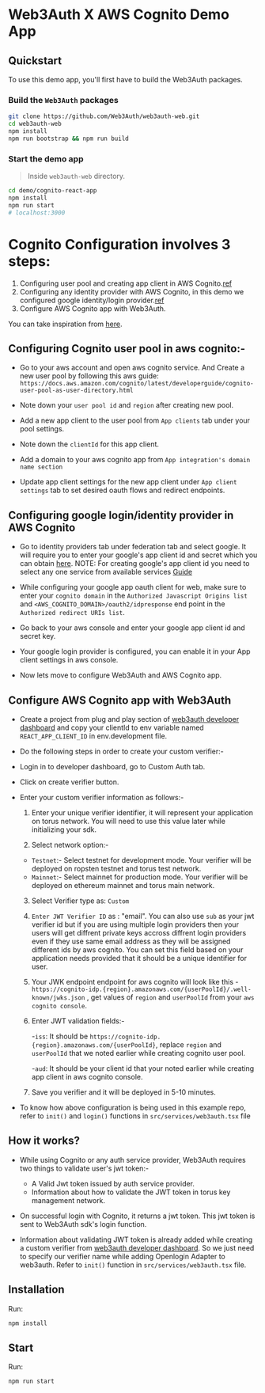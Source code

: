 # Web3Auth X AWS Cognito Demo App

## Quickstart

To use this demo app, you'll first have to build the Web3Auth packages.

### Build the `Web3Auth` packages

```bash
git clone https://github.com/Web3Auth/web3auth-web.git
cd web3auth-web
npm install
npm run bootstrap && npm run build
```

### Start the demo app

> Inside `web3auth-web` directory.

```bash
cd demo/cognito-react-app
npm install
npm run start
# localhost:3000
```

# Cognito Configuration involves 3 steps:

1. Configuring user pool and creating app client in AWS Cognito.[ref](https://docs.aws.amazon.com/cognito/latest/developerguide/cognito-user-pool-as-user-directory.html)
2. Configuring any identity provider with AWS Cognito, in this demo we configured google identity/login provider.[ref](https://aws.amazon.com/premiumsupport/knowledge-center/cognito-google-social-identity-provider/)
3. Configure AWS Cognito app with Web3Auth.

You can take inspiration from [here](https://docs.tor.us/guides/customAuth-aws-cognito).

## Configuring Cognito user pool in aws cognito:-

- Go to your aws account and open aws cognito service. And Create a new user pool by following this aws guide:
  `https://docs.aws.amazon.com/cognito/latest/developerguide/cognito-user-pool-as-user-directory.html`

- Note down your `user pool id` and `region` after creating new pool.

- Add a new app client to the user pool from `App clients` tab under your pool settings.

- Note down the `clientId` for this app client.

- Add a domain to your aws cognito app from `App integration's domain name section`

- Update app client settings for the new app client under `App client settings` tab to set desired oauth flows and redirect endpoints.

## Configuring google login/identity provider in AWS Cognito

- Go to identity providers tab under federation tab and select google. It will require you to enter your google's app client id and secret which you can obtain [here](https://console.cloud.google.com/apis/dashboard).
  NOTE: For creating google's app client id you need to select any one service from available services [Guide](https://aws.amazon.com/premiumsupport/knowledge-center/cognito-google-social-identity-provider/)

- While configuring your google app oauth client for web, make sure to enter your `cognito domain` in the `Authorized Javascript Origins list` and `<AWS_COGNITO_DOMAIN>/oauth2/idpresponse` end point in the `Authorized redirect URIs list`.

- Go back to your aws console and enter your google app client id and secret key.

- Your google login provider is configured, you can enable it in your App client settings in aws console.

- Now lets move to configure Web3Auth and AWS Cognito app.

## Configure AWS Cognito app with Web3Auth

- Create a project from plug and play section of [web3auth developer dashboard](https://dashboard.web3auth.io) and
  copy your clientId to env variable named `REACT_APP_CLIENT_ID` in env.development file.

- Do the following steps in order to create your custom verifier:-

- Login in to developer dashboard, go to Custom Auth tab.

- Click on create verifier button.

- Enter your custom verifier information as follows:-

  1. Enter your unique verifier identifier, it will represent your application on torus network. You will need to use this value later while initializing your sdk.

  2. Select network option:-

  - `Testnet`:- Select testnet for development mode. Your verifier will be deployed on ropsten testnet and torus test network.
  - `Mainnet`:- Select mainnet for production mode. Your verifier will be deployed on ethereum mainnet and torus main network.

  3. Select Verifier type as: `Custom`

  4. `Enter JWT Verifier ID` as : "email". You can also use `sub` as your jwt verifier id but if you are using multiple login providers then your users will get diffrent private keys accross diffrent login providers even if they use same email address as they will be assigned different ids by aws cognito. You can set this field based on your application needs provided that it should be a unique identifier for user.

  5. Your JWK endpoint endpoint for aws cognito will look like this - `https://cognito-idp.{region}.amazonaws.com/{userPoolId}/.well-known/jwks.json` , get values of `region` and `userPoolId` from your `aws cognito console`.

  6. Enter JWT validation fields:-

     -`iss`: It should be `https://cognito-idp.{region}.amazonaws.com/{userPoolId}`, replace `region` and `userPoolId` that we noted earlier while creating cognito user pool.

     -`aud`: It should be your client id that your noted earlier while creating app client in aws cognito console.

  7. Save you verifier and it will be deployed in 5-10 minutes.

- To know how above configuration is being used in this example repo, refer to `init()` and `login()` functions in `src/services/web3auth.tsx` file

## How it works?

- While using Cognito or any auth service provider, Web3Auth requires two things to validate user's jwt token:-

  - A Valid Jwt token issued by auth service provider.
  - Information about how to validate the JWT token in torus key management network.

- On successful login with Cognito, it returns a jwt token. This jwt token is sent to Web3Auth sdk's login function.

- Information about validating JWT token is already added while creating a custom verifier from [web3auth developer dashboard](https://dashboard.web3auth.io). So we just need to specify our verifier name while adding Openlogin Adapter to web3auth. Refer to `init()` function in `src/services/web3auth.tsx` file.

## Installation

Run:

```bash
npm install
```

## Start

Run:

```bash
npm run start
```
